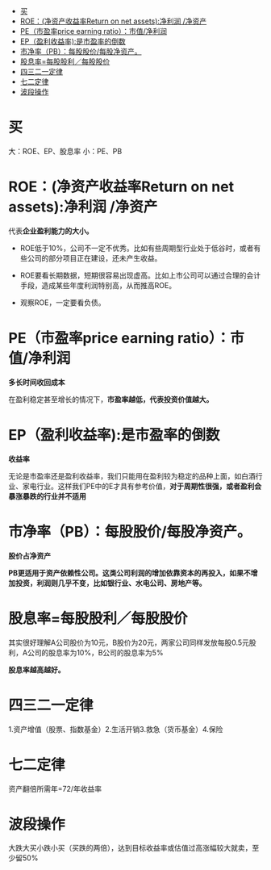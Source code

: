 - [ 买](#head1)
- [ROE：(净资产收益率Return on net assets):净利润 /净资产](#head2)
- [PE（市盈率price earning ratio）：市值/净利润](#head3)
- [ EP（盈利收益率):是市盈率的倒数](#head4)
- [ 市净率（PB）：每股股价/每股净资产。](#head5)
- [ 股息率=每股股利／每股股价](#head6)
- [ 四三二一定律](#head7)
- [ 七二定律](#head8)
- [ 波段操作](#head9)
# <span id="head1"> 买</span>
大：ROE、EP、股息率
小：PE、PB

# <span id="head2">ROE：(净资产收益率Return on net assets):净利润 /净资产</span>
代表**企业盈利能力的大小。**


- ROE低于10%，公司不一定不优秀。比如有些周期型行业处于低谷时，或者有些公司的部分项目正在建设，还未产生收益。

- ROE要看长期数据，短期很容易出现虚高。比如上市公司可以通过合理的会计手段，造成某些年度利润特别高，从而推高ROE。

- 观察ROE，一定要看负债。



# <span id="head3">PE（市盈率price earning ratio）：市值/净利润</span>
**多长时间收回成本**

在盈利稳定甚至增长的情况下，**市盈率越低，代表投资价值越大。**

# <span id="head4"> EP（盈利收益率):是市盈率的倒数</span>

**收益率**

无论是市盈率还是盈利收益率，我们只能用在盈利较为稳定的品种上面，如白酒行业、家电行业。这样我们PE中的E才具有参考价值，**对于周期性很强，或者盈利会暴涨暴跌的行业并不适用**



# <span id="head5"> 市净率（PB）：每股股价/每股净资产。</span>

**股价占净资产**

**PB更适用于资产依赖性公司。这类公司利润的增加依靠资本的再投入，如果不增加投资，利润则几乎不变，比如银行业、水电公司、房地产等。**

# <span id="head6"> 股息率=每股股利／每股股价</span>

其实很好理解A公司股价为10元，B股价为20元，两家公司同样发放每股0.5元股利，A公司的股息率为10%，B公司的股息率为5%

**股息率越高越好。**

# <span id="head7"> 四三二一定律</span>
1.资产增值（股票、指数基金）2.生活开销3.救急（货币基金）4.保险
# <span id="head8"> 七二定律</span>
资产翻倍所需年=72/年收益率
# <span id="head9"> 波段操作</span>
大跌大买小跌小买（买跌的两倍），达到目标收益率或估值过高涨幅较大就卖，至少留50%
